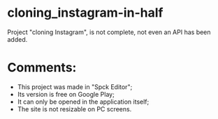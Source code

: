 # cloning_instagram-in-half
Project "cloning Instagram", is not complete, not even an API has been added.
# Comments:
- This project was made in "Spck Editor";
- Its version is free on Google Play;
- It can only be opened in the application itself;
- The site is not resizable on PC screens.
